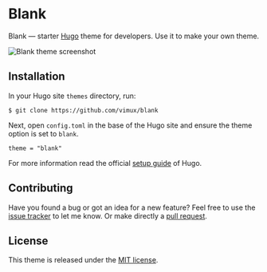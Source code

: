 # Blank

Blank — starter [Hugo](//gohugo.io/) theme for developers. Use it to make your own theme.

![Blank theme screenshot](https://github.com/Vimux/blank/blob/master/images/splash.png)

## Installation

In your Hugo site `themes` directory, run:

```
$ git clone https://github.com/vimux/blank
```

Next, open `config.toml` in the base of the Hugo site and ensure the theme option is set to `blank`.

```
theme = "blank"
```

For more information read the official [setup guide](https://gohugo.io/overview/installing/) of Hugo.

## Contributing

Have you found a bug or got an idea for a new feature? Feel free to use the [issue tracker](//github.com/Vimux/blank/issues) to let me know. Or make directly a [pull request](//github.com/Vimux/blank/pulls).

## License

This theme is released under the [MIT license](LICENSE.md).
